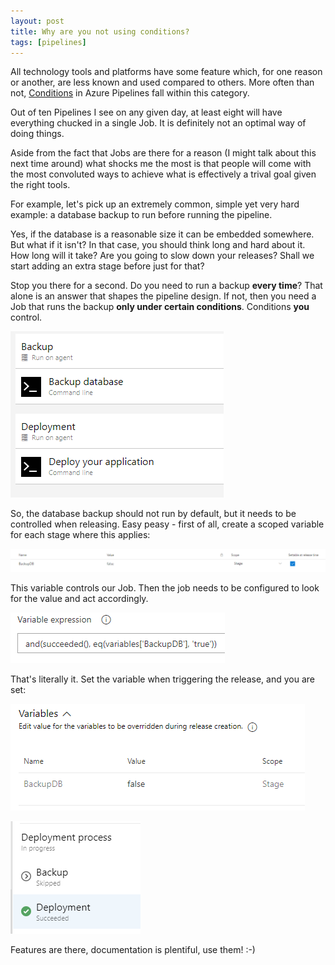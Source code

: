 ```yaml
---
layout: post
title: Why are you not using conditions?
tags: [pipelines]
---
```

All technology tools and platforms have some feature which, for one reason or another, are less known and used compared to others. 
More often than not, [Conditions](https://docs.microsoft.com/en-us/azure/devops/pipelines/process/conditions?view=azure-devops&tabs=yaml) in Azure Pipelines fall within this category.

Out of ten Pipelines I see on any given day, at least eight will have everything chucked in a single Job. It is definitely not an optimal way of doing things.

Aside from the fact that Jobs are there for a reason (I might talk about this next time around) what shocks me the most is that people will come with the most convoluted ways to achieve what is effectively a trival goal given the right tools.

For example, let's pick up an extremely common, simple yet very hard example: a database backup to run before running the pipeline.

Yes, if the database is a reasonable size it can be embedded somewhere. But what if it isn't?
In that case, you should think long and hard about it. How long will it take? Are you going to slow down your releases? Shall we start adding an extra stage before just for that?

Stop you there for a second. Do you need to run a backup **every time**? That alone is an answer that shapes the pipeline design. 
If not, then you need a Job that runs the backup **only under certain conditions**. Conditions **you** control.

![](/images/posts/2019-07-20-10-51-02.png)

So, the database backup should not run by default, but it needs to be controlled when releasing. Easy peasy - first of all, create a scoped variable for each stage where this applies:

![](/images/posts/2019-07-20-10-52-06.png)

This variable controls our Job. Then the job needs to be configured to look for the value and act accordingly. 

![](/images/posts/2019-07-20-10-54-19.png)

That's literally it. Set the variable when triggering the release, and you are set:

![](/images/posts/2019-07-20-10-55-12.png)

![](/images/posts/2019-07-20-10-55-49.png)

Features are there, documentation is plentiful, use them! :-)
